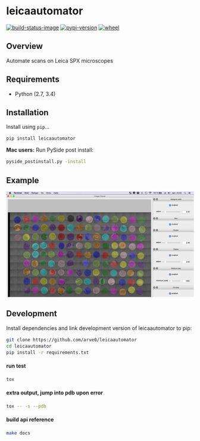 # leicaautomator

[![build-status-image]][travis]
[![pypi-version]][pypi]
[![wheel]][pypi]


## Overview

Automate scans on Leica SPX microscopes

## Requirements

* Python (2.7, 3.4)

## Installation

Install using `pip`...

```bash
pip install leicaautomator
```

**Mac users:**
Run PySide post install:
```bash
pyside_postinstall.py -install
```

## Example

![](demo.png)

## Development
Install dependencies and link development version of leicaautomator to pip:
```bash
git clone https://github.com/arve0/leicaautomator
cd leicaautomator
pip install -r requirements.txt
```

#### run test
```bash
tox
```

#### extra output, jump into pdb upon error
```bash
tox -- -s --pdb
```

#### build api reference
```bash
make docs
```


[build-status-image]: https://secure.travis-ci.org/arve0/leicaautomator.png?branch=master
[travis]: http://travis-ci.org/arve0/leicaautomator?branch=master
[pypi-version]: https://pypip.in/version/leicaautomator/badge.svg
[pypi]: https://pypi.python.org/pypi/leicaautomator
[wheel]: https://pypip.in/wheel/leicaautomator/badge.svg

